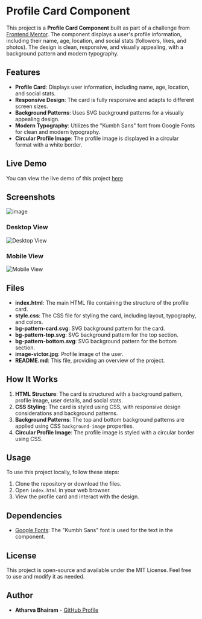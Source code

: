 # Profile Card Component

This project is a **Profile Card Component** built as part of a challenge from [Frontend Mentor](https://www.frontendmentor.io). The component displays a user's profile information, including their name, age, location, and social stats (followers, likes, and photos). The design is clean, responsive, and visually appealing, with a background pattern and modern typography.

## Features

- **Profile Card**: Displays user information, including name, age, location, and social stats.
- **Responsive Design**: The card is fully responsive and adapts to different screen sizes.
- **Background Patterns**: Uses SVG background patterns for a visually appealing design.
- **Modern Typography**: Utilizes the "Kumbh Sans" font from Google Fonts for clean and modern typography.
- **Circular Profile Image**: The profile image is displayed in a circular format with a white border.

## Live Demo

You can view the live demo of this project [here](https://celadon-marigold-f166e5.netlify.app/) 

## Screenshots

![image](https://github.com/user-attachments/assets/5a17591b-98ac-4504-ac5e-c85d168c26ec)


### Desktop View
![Desktop View](./screenshots/desktop-view.png)

### Mobile View
![Mobile View](./screenshots/mobile-view.png)

## Files

- **index.html**: The main HTML file containing the structure of the profile card.
- **style.css**: The CSS file for styling the card, including layout, typography, and colors.
- **bg-pattern-card.svg**: SVG background pattern for the card.
- **bg-pattern-top.svg**: SVG background pattern for the top section.
- **bg-pattern-bottom.svg**: SVG background pattern for the bottom section.
- **image-victor.jpg**: Profile image of the user.
- **README.md**: This file, providing an overview of the project.

## How It Works

1. **HTML Structure**: The card is structured with a background pattern, profile image, user details, and social stats.
2. **CSS Styling**: The card is styled using CSS, with responsive design considerations and background patterns.
3. **Background Patterns**: The top and bottom background patterns are applied using CSS `background-image` properties.
4. **Circular Profile Image**: The profile image is styled with a circular border using CSS.

## Usage

To use this project locally, follow these steps:

1. Clone the repository or download the files.
2. Open `index.html` in your web browser.
3. View the profile card and interact with the design.

## Dependencies

- [Google Fonts](https://fonts.google.com/): The "Kumbh Sans" font is used for the text in the component.

## License

This project is open-source and available under the MIT License. Feel free to use and modify it as needed.

## Author

- **Atharva Bhairam** - [GitHub Profile](https://github.com/atharvabhairam)
